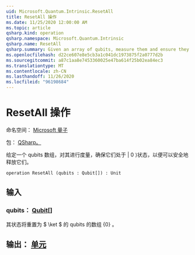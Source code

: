 ```yaml
---
uid: Microsoft.Quantum.Intrinsic.ResetAll
title: ResetAll 操作
ms.date: 11/25/2020 12:00:00 AM
ms.topic: article
qsharp.kind: operation
qsharp.namespace: Microsoft.Quantum.Intrinsic
qsharp.name: ResetAll
qsharp.summary: Given an array of qubits, measure them and ensure they are in the |0⟩ state such that they can be safely released.
ms.openlocfilehash: d22ce607e8e5cb3a1c041dc1973875f2a0777d2b
ms.sourcegitcommit: a87c1aa8e7453360025e47ba614f25b02ea84ec3
ms.translationtype: MT
ms.contentlocale: zh-CN
ms.lasthandoff: 11/26/2020
ms.locfileid: "96198684"
---
```

# <a name="resetall-operation"></a>ResetAll 操作

命名空间： [Microsoft 量子](xref:Microsoft.Quantum.Intrinsic)

包： [QSharp。](https://nuget.org/packages/Microsoft.Quantum.QSharp.Core)


给定一个 qubits 数组，对其进行度量，确保它们处于 | 0 ⟩状态，以便可以安全地释放它们。

```qsharp
operation ResetAll (qubits : Qubit[]) : Unit
```


## <a name="input"></a>输入

### <a name="qubits--qubit"></a>qubits： [Qubit](xref:microsoft.quantum.lang-ref.qubit)[]

其状态将重置为 $ \ket $ 的 qubits 的数组 {0} 。



## <a name="output--unit"></a>输出： [单元](xref:microsoft.quantum.lang-ref.unit)

